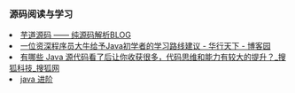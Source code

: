 <H3>源码阅读与学习</H3>
<li> <A HREF="http://www.iocoder.cn/">芋道源码 —— 纯源码解析BLOG</A></li>
<li> <A HREF="http://www.cnblogs.com/huaxingtianxia/p/5724093.html">一位资深程序员大牛给予Java初学者的学习路线建议 - 华行天下 - 博客园</A></li>
<li> <A HREF="http://www.sohu.com/a/154361056_250298">有哪些 Java 源代码看了后让你收获很多，代码思维和能力有较大的提升？_搜狐科技_搜狐网</A></li>
<li> <A HREF="http://note.youdao.com/share/?id=ead7246497bb54e0731f6c86e0d3e3bc&type=note#/">java 进阶</A></li>
